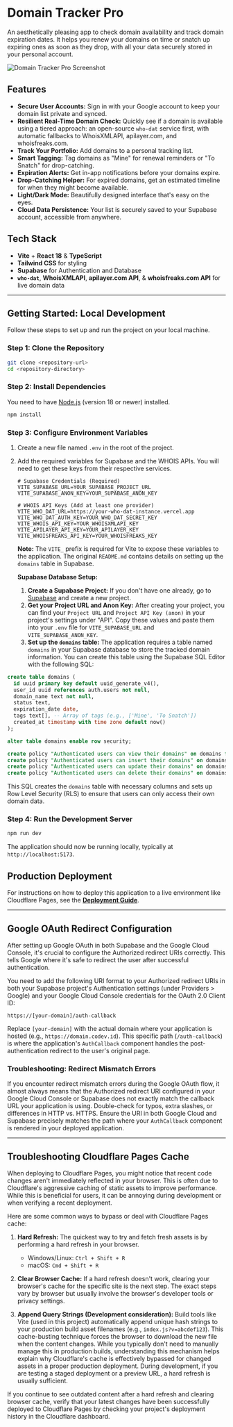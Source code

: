 # Domain Tracker Pro

An aesthetically pleasing app to check domain availability and track domain expiration dates. It helps you renew your domains on time or snatch up expiring ones as soon as they drop, with all your data securely stored in your personal account.

![Domain Tracker Pro Screenshot](https://picsum.photos/1200/600)

## Features

*   **Secure User Accounts:** Sign in with your Google account to keep your domain list private and synced.
*   **Resilient Real-Time Domain Check:** Quickly see if a domain is available using a tiered approach: an open-source `who-dat` service first, with automatic fallbacks to WhoisXMLAPI, apilayer.com, and whoisfreaks.com.
*   **Track Your Portfolio:** Add domains to a personal tracking list.
*   **Smart Tagging:** Tag domains as "Mine" for renewal reminders or "To Snatch" for drop-catching.
*   **Expiration Alerts:** Get in-app notifications before your domains expire.
*   **Drop-Catching Helper:** For expired domains, get an estimated timeline for when they might become available.
*   **Light/Dark Mode:** Beautifully designed interface that's easy on the eyes.
*   **Cloud Data Persistence:** Your list is securely saved to your Supabase account, accessible from anywhere.

## Tech Stack

*   **Vite** + **React 18** & **TypeScript**
*   **Tailwind CSS** for styling
*   **Supabase** for Authentication and Database
*   **`who-dat`**, **WhoisXMLAPI**, **apilayer.com API**, & **whoisfreaks.com API** for live domain data

---

## Getting Started: Local Development

Follow these steps to set up and run the project on your local machine.

### Step 1: Clone the Repository

```bash
git clone <repository-url>
cd <repository-directory>
```

### Step 2: Install Dependencies

You need to have [Node.js](https://nodejs.org/) (version 18 or newer) installed.

```bash
npm install
```

### Step 3: Configure Environment Variables

1.  Create a new file named `.env` in the root of the project.
2.  Add the required variables for Supabase and the WHOIS APIs. You will need to get these keys from their respective services.

    ```env
    # Supabase Credentials (Required)
    VITE_SUPABASE_URL=YOUR_SUPABASE_PROJECT_URL
    VITE_SUPABASE_ANON_KEY=YOUR_SUPABASE_ANON_KEY

    # WHOIS API Keys (Add at least one provider)
    VITE_WHO_DAT_URL=https://your-who-dat-instance.vercel.app
    VITE_WHO_DAT_AUTH_KEY=YOUR_WHO_DAT_SECRET_KEY
    VITE_WHOIS_API_KEY=YOUR_WHOISXMLAPI_KEY
    VITE_APILAYER_API_KEY=YOUR_APILAYER_KEY
    VITE_WHOISFREAKS_API_KEY=YOUR_WHOISFREAKS_KEY
    ```

    **Note:** The `VITE_` prefix is required for Vite to expose these variables to the application. The original `README.md` contains details on setting up the `domains` table in Supabase.

    **Supabase Database Setup:**

    1.  **Create a Supabase Project:** If you don't have one already, go to [Supabase](https://supabase.io/) and create a new project.
    2.  **Get your Project URL and Anon Key:** After creating your project, you can find your `Project URL` and `Project API Key (anon)` in your project's settings under "API". Copy these values and paste them into your `.env` file for `VITE_SUPABASE_URL` and `VITE_SUPABASE_ANON_KEY`.
    3.  **Set up the `domains` table:** The application requires a table named `domains` in your Supabase database to store the tracked domain information. You can create this table using the Supabase SQL Editor with the following SQL:

```sql
create table domains (
  id uuid primary key default uuid_generate_v4(),
  user_id uuid references auth.users not null,
  domain_name text not null,
  status text,
  expiration_date date,
  tags text[], -- Array of tags (e.g., ['Mine', 'To Snatch'])
  created_at timestamp with time zone default now()
);

alter table domains enable row security;

create policy "Authenticated users can view their domains" on domains for select to authenticated using (auth.uid() = user_id);
create policy "Authenticated users can insert their domains" on domains for insert to authenticated with check (auth.uid() = user_id);
create policy "Authenticated users can update their domains" on domains for update to authenticated using (auth.uid() = user_id);
create policy "Authenticated users can delete their domains" on domains for delete to authenticated using (auth.uid() = user_id);
```

This SQL creates the `domains` table with necessary columns and sets up Row Level Security (RLS) to ensure that users can only access their own domain data.

### Step 4: Run the Development Server

```bash
npm run dev
```

The application should now be running locally, typically at `http://localhost:5173`.

## Production Deployment

For instructions on how to deploy this application to a live environment like Cloudflare Pages, see the **[Deployment Guide](./deployment.md)**.

---

## Google OAuth Redirect Configuration

After setting up Google OAuth in both Supabase and the Google Cloud Console, it's crucial to configure the Authorized redirect URIs correctly. This tells Google where it's safe to redirect the user after successful authentication.

You need to add the following URI format to your Authorized redirect URIs in both your Supabase project's Authentication settings (under Providers > Google) and your Google Cloud Console credentials for the OAuth 2.0 Client ID:

`https://[your-domain]/auth-callback`

Replace `[your-domain]` with the actual domain where your application is hosted (e.g., `https://domain.codev.id`). This specific path (`/auth-callback`) is where the application's `AuthCallback` component handles the post-authentication redirect to the user's original page.

### Troubleshooting: Redirect Mismatch Errors

If you encounter redirect mismatch errors during the Google OAuth flow, it almost always means that the Authorized redirect URI configured in your Google Cloud Console or Supabase does not exactly match the callback URL your application is using. Double-check for typos, extra slashes, or differences in HTTP vs. HTTPS. Ensure the URI in both Google Cloud and Supabase precisely matches the path where your `AuthCallback` component is rendered in your deployed application.


---

## Troubleshooting Cloudflare Pages Cache

When deploying to Cloudflare Pages, you might notice that recent code changes aren't immediately reflected in your browser. This is often due to Cloudflare's aggressive caching of static assets to improve performance. While this is beneficial for users, it can be annoying during development or when verifying a recent deployment.

Here are some common ways to bypass or deal with Cloudflare Pages cache:

1.  **Hard Refresh:** The quickest way to try and fetch fresh assets is by performing a hard refresh in your browser.
    *   Windows/Linux: `Ctrl + Shift + R`
    *   macOS: `Cmd + Shift + R`

2.  **Clear Browser Cache:** If a hard refresh doesn't work, clearing your browser's cache for the specific site is the next step. The exact steps vary by browser but usually involve the browser's developer tools or privacy settings.

3.  **Append Query Strings (Development consideration):** Build tools like Vite (used in this project) automatically append unique hash strings to your production build asset filenames (e.g., `index.js?v=abcdef123`). This cache-busting technique forces the browser to download the new file when the content changes. While you typically don't need to manually manage this in production builds, understanding this mechanism helps explain why Cloudflare's cache is effectively bypassed for changed assets in a proper production deployment. During development, if you are testing a staged deployment or a preview URL, a hard refresh is usually sufficient.

If you continue to see outdated content after a hard refresh and clearing browser cache, verify that your latest changes have been successfully deployed to Cloudflare Pages by checking your project's deployment history in the Cloudflare dashboard.

